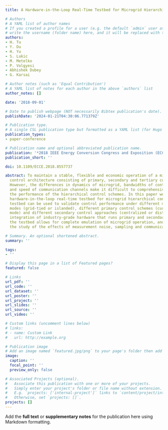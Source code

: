 ```yaml
---
title: A Hardware-in-the-Loop Real-Time Testbed for Microgrid Hierarchical Control

# Authors
# A YAML list of author names
# If you created a profile for a user (e.g. the default `admin` user at `content/authors/admin/`), 
# write the username (folder name) here, and it will be replaced with their full name and linked to their profile.
authors:
- H. Tu
- Y. Du
- H. Yu
- S. Lukic
- M. Metelko
- P. Volgyesi
- Abhishek Dubey
- G. Karsai

# Author notes (such as 'Equal Contribution')
# A YAML list of notes for each author in the above `authors` list
author_notes: []

date: '2018-09-01'

# Date to publish webpage (NOT necessarily Bibtex publication's date).
publishDate: '2024-01-21T04:30:06.771379Z'

# Publication type.
# A single CSL publication type but formatted as a YAML list (for Hugo requirements).
publication_types:
- paper-conference

# Publication name and optional abbreviated publication name.
publication: '*2018 IEEE Energy Conversion Congress and Exposition (ECCE)*'
publication_short: ''

doi: 10.1109/ECCE.2018.8557737

abstract: To maintain a stable, flexible and economic operation of a microgrid, hierarchical
  control architecture consisting of primary, secondary and tertiary control is proposed.
  However, the differences in dynamics of microgrid, bandwidths of control levels
  and speed of communication channels make it difficult to comprehensively validate
  the performance of the hierarchical control schemes. In this paper we propose a
  hardware-in-the-loop real-time testbed for microgrid hierarchical control. The proposed
  testbed can be used to validate control performance under different microgrid operating
  modes (grid-tied or islanded), different primary control schemes (current or voltage
  mode) and different secondary control approaches (centralized or distributed). The
  integration of industry-grade hardware that runs primary and secondary control into
  the testbed allows for complete emulation of microgrid operation, and facilitates
  the study of the effects of measurement noise, sampling and communication delays.

# Summary. An optional shortened abstract.
summary: ''

tags:
- ''

# Display this page in a list of Featured pages?
featured: false

# Links
url_pdf: ''
url_code: ''
url_dataset: ''
url_poster: ''
url_project: ''
url_slides: ''
url_source: ''
url_video: ''

# Custom links (uncomment lines below)
# links:
# - name: Custom Link
#   url: http://example.org

# Publication image
# Add an image named `featured.jpg/png` to your page's folder then add a caption below.
image:
  caption: ''
  focal_point: ''
  preview_only: false

# Associated Projects (optional).
#   Associate this publication with one or more of your projects.
#   Simply enter your project's folder or file name without extension.
#   E.g. `projects: ['internal-project']` links to `content/project/internal-project/index.md`.
#   Otherwise, set `projects: []`.
projects: []
---
```


Add the **full text** or **supplementary notes** for the publication here using Markdown formatting.

